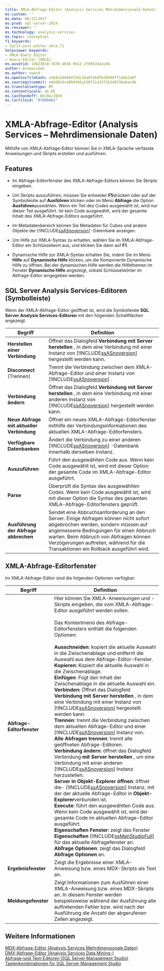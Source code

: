 ```yaml
---
title: XMLA-Abfrage-Editor (Analysis Services Mehrdimensionale Daten) | Microsoft-Dokumentation
ms.custom: ''
ms.date: 06/13/2017
ms.prod: sql-server-2014
ms.reviewer: ''
ms.technology: analysis-services
ms.topic: conceptual
f1_keywords:
- sql12.asvs.editor.xmla.f1
helpviewer_keywords:
- XMLA Query Editor
- Query Editor [XMLA]
ms.assetid: 14623019-7839-4038-9d12-2f8953d2ec04
author: minewiskan
ms.author: owend
ms.openlocfilehash: a36dcbd49b4f24c34a07abdfb10509ff1eb52a0f
ms.sourcegitcommit: ad4d92dce894592a259721a1571b1d8736abacdb
ms.translationtype: MT
ms.contentlocale: de-DE
ms.lasthandoff: 08/04/2020
ms.locfileid: "87609481"
---
```

# <a name="xmla-query-editor-analysis-services---multidimensional-data"></a>XMLA-Abfrage-Editor (Analysis Services – Mehrdimensionale Daten)
  Mithilfe von XMLA-Abfrage-Editor können Sie in XMLA-Sprache verfasste Anweisungen und Skripts erstellen und ausführen.  
  
## <a name="features"></a>Features  
  
-   Im Abfrage-Editorfenster des XMLA-Abfrage-Editors können Sie Skripts eingeben.  
  
-   Um Skripts auszuführen, müssen Sie entweder **F5**drücken oder auf der Symbolleiste auf **Ausführen** klicken oder im Menü **Abfrage** die Option **Ausführen**auswählen. Wenn ein Teil des Codes ausgewählt ist, wird nur dieser Teil ausgeführt. Ist kein Code ausgewählt, wird der gesamte Inhalt des XMLA-Abfrage-Editors ausgeführt.  
  
-   Im Metadatenbereich können Sie Metadaten für Cubes und andere Objekte der [!INCLUDE[ssASnoversion](../includes/ssasnoversion-md.md)] -Datenbank anzeigen.  
  
-   Um Hilfe zur XMLA-Syntax zu erhalten, wählen Sie im XMLA-Abfrage-Editor ein Schlüsselwort aus, und klicken Sie dann auf **F1**.  
  
-   Dynamische Hilfe zur XMLA-Syntax erhalten Sie, indem Sie im Menü **Hilfe** auf **Dynamische Hilfe** klicken, um die Komponente Dynamische Hilfe zu öffnen. Bei der dynamischen Hilfe werden die Hilfethemen im Fenster **Dynamische Hilfe** angezeigt, sobald Schlüsselwörter im Abfrage-Editor eingegeben werden.  
  
## <a name="sql-server-analysis-services-editors-toolbar"></a>SQL Server Analysis Services-Editoren (Symbolleiste)  
 Wenn der XMLA-Abfrage-Editor geöffnet ist, wird die Symbolleiste **SQL Server Analysis Services-Editoren** mit den folgenden Schaltflächen angezeigt.  
  
|Begriff|Definition|  
|----------|----------------|  
|**Herstellen einer Verbindung**|Öffnet das Dialogfeld **Verbindung mit Server herstellen** , in dem eine Verbindung mit einer Instanz von [!INCLUDE[ssASnoversion](../includes/ssasnoversion-md.md)] hergestellt werden kann.|  
|**Disconnect** (Trennen)|Trennt die Verbindung zwischen dem XMLA-Abfrage-Editor und einer Instanz von [!INCLUDE[ssASnoversion](../includes/ssasnoversion-md.md)] .|  
|**Verbindung ändern**|Öffnet das Dialogfeld **Verbindung mit Server herstellen** , in dem eine Verbindung mit einer anderen Instanz von [!INCLUDE[ssASnoversion](../includes/ssasnoversion-md.md)] hergestellt werden kann.|  
|**Neue Abfrage mit aktueller Verbindung**|Öffnet ein neues XMLA-Abfrage-Editorfenster mithilfe der Verbindungsinformationen des aktuellen XMLA-Abfrage-Editorfensters.|  
|**Verfügbare Datenbanken**|Ändert die Verbindung zu einer anderen [!INCLUDE[ssASnoversion](../includes/ssasnoversion-md.md)] -Datenbank innerhalb derselben Instanz.|  
|**Auszuführen**|Führt den ausgewählten Code aus. Wenn kein Code ausgewählt ist, wird mit dieser Option der gesamte Code im XMLA-Abfrage-Editor ausgeführt.|  
|**Parse**|Überprüft die Syntax des ausgewählten Codes. Wenn kein Code ausgewählt ist, wird mit dieser Option die Syntax des gesamten XMLA-Abfrage-Editorfensters geprüft.|  
|**Ausführung der Abfrage abbrechen**|Sendet eine Abbruchsanforderung an den Server. Einige Abfragen können nicht sofort abgebrochen werden, sondern müssen auf angemessene Bedingungen für einen Abbruch warten. Beim Abbruch von Abfragen können Verzögerungen auftreten, während für die Transaktionen ein Rollback ausgeführt wird.|  
  
## <a name="xmla-query-editor-window"></a>XMLA-Abfrage-Editorfenster  
 Im XMLA-Abfrage-Editor sind die folgenden Optionen verfügbar:  
  
|Begriff|Definition|  
|----------|----------------|  
|**Abfrage-Editorfenster**|Hier können Sie XMLA-Anweisungen und -Skripts eingeben, die vom XMLA-Abfrage-Editor ausgeführt werden sollen.<br /><br /> Das Kontextmenü des Abfrage-Editorfensters enthält die folgenden Optionen:<br /><br /> **Ausschneiden**: kopiert die aktuelle Auswahl in die Zwischenablage und entfernt die Auswahl aus dem Abfrage-Editor-Fenster.<br />**Kopieren:** Kopiert die aktuelle Auswahl in die Zwischenablage.<br />**Einfügen**: Fügt den Inhalt der Zwischenablage in die aktuelle Auswahl ein.<br />**Verbinden:** Öffnet das Dialogfeld **Verbindung mit Server herstellen** , in dem eine Verbindung mit einer Instanz von [!INCLUDE[ssASnoversion](../includes/ssasnoversion-md.md)] hergestellt werden kann.<br />**Trennen**: trennt die Verbindung zwischen dem aktuellen Abfrage-Editor und einer [!INCLUDE[ssASnoversion](../includes/ssasnoversion-md.md)] Instanz von.<br />**Alle Abfragen trennen**: trennt alle geöffneten Abfrage-Editoren.<br />**Verbindung ändern**: öffnet das Dialogfeld Verbindung **mit Server herstellen** , um eine Verbindung mit einer anderen [!INCLUDE[ssASnoversion](../includes/ssasnoversion-md.md)] Instanz herzustellen.<br />**Server in Objekt-Explorer öffnen**: öffnet die- [!INCLUDE[ssASnoversion](../includes/ssasnoversion-md.md)] Instanz, mit der der aktuelle Abfrage-Editor in **Objekt-Explorer**verbunden ist.<br />**Execute**: führt den ausgewählten Code aus. Wenn kein Code ausgewählt ist, wird der gesamte Code im aktuellen Abfrage-Editor ausgeführt.<br />**Eigenschaften Fenster**: zeigt das Fenster **Eigenschaften** [!INCLUDE[ssManStudioFull](../includes/ssmanstudiofull-md.md)] für das aktuelle Abfragefenster an.<br />**Abfrage Optionen**: zeigt das Dialogfeld **Abfrage Optionen** an.|  
|**Ergebnisfenster**|Zeigt die Ergebnisse einer XMLA-Anweisung bzw. eines MDX-Skripts als Text an.|  
|**Meldungsfenster**|Zeigt Informationen zum Ausführen einer XMLA-Anweisung bzw. eines MDX-Skripts an. In diesem Fenster werden beispielsweise während der Ausführung alle auftretenden Fehler bzw. wird nach der Ausführung die Anzahl der abgerufenen Zellen angezeigt.|  
  
## <a name="see-also"></a>Weitere Informationen  
 [MDX-Abfrage-Editor &#40;Analysis Services Mehrdimensionale Daten&#41;](mdx-query-editor-analysis-services-multidimensional-data.md)   
 [DMX-Abfrage-Editor &#40;Analysis Services Data Mining-&#41;](dmx-query-editor-analysis-services-data-mining.md)   
 [Abfrage-und Text-Editoren &#40;SQL Server Management Studio&#41;](../relational-databases/scripting/query-and-text-editors-sql-server-management-studio.md)   
 [Tastenkombinationen für SQL Server Management Studio](../ssms/sql-server-management-studio-keyboard-shortcuts.md)  
  
  
